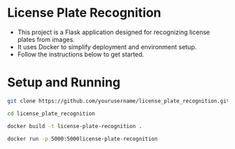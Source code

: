 # License Plate Recognition

* This project is a Flask application designed for recognizing license plates from images. 
* It uses Docker to simplify deployment and environment setup. 
* Follow the instructions below to get started.

# Setup and Running

```bash
git clone https://github.com/yourusername/license_plate_recognition.git
```
```bash
cd license_plate_recognition
```
```bash
docker build -t license-plate-recognition .
```
```bash
docker run -p 5000:5000license-plate-recognition
```

